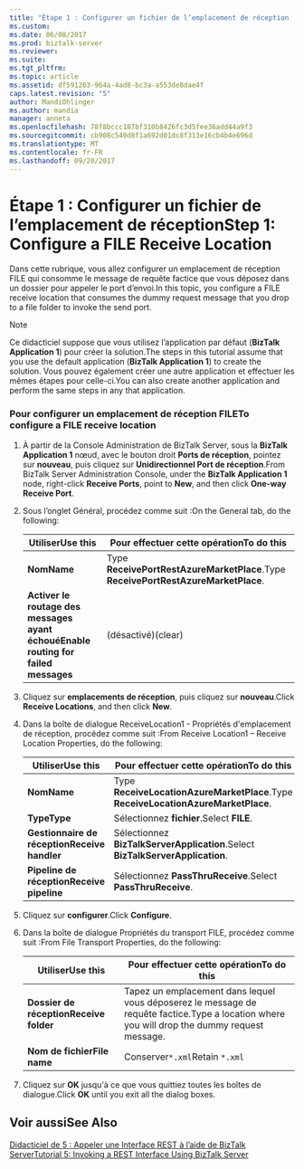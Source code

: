 ```yaml
---
title: "Étape 1 : Configurer un fichier de l’emplacement de réception | Documents Microsoft"
ms.custom: 
ms.date: 06/08/2017
ms.prod: biztalk-server
ms.reviewer: 
ms.suite: 
ms.tgt_pltfrm: 
ms.topic: article
ms.assetid: df591263-964a-4ad8-bc3a-a553de8dae4f
caps.latest.revision: "5"
author: MandiOhlinger
ms.author: mandia
manager: anneta
ms.openlocfilehash: 78f8bccc187bf310b8426fc3d5fee36add44a9f3
ms.sourcegitcommit: cb908c540d8f1a692d01dc8f313e16cb4b4e696d
ms.translationtype: MT
ms.contentlocale: fr-FR
ms.lasthandoff: 09/20/2017
---
```

# <a name="step-1-configure-a-file-receive-location"></a><span data-ttu-id="443e0-102">Étape 1 : Configurer un fichier de l’emplacement de réception</span><span class="sxs-lookup"><span data-stu-id="443e0-102">Step 1: Configure a FILE Receive Location</span></span>
<span data-ttu-id="443e0-103">Dans cette rubrique, vous allez configurer un emplacement de réception FILE qui consomme le message de requête factice que vous déposez dans un dossier pour appeler le port d’envoi.</span><span class="sxs-lookup"><span data-stu-id="443e0-103">In this topic, you configure a FILE receive location that consumes the dummy request message that you drop to a file folder to invoke the send port.</span></span>  
  
> [!NOTE]
>  <span data-ttu-id="443e0-104">Ce didacticiel suppose que vous utilisez l’application par défaut (**BizTalk Application 1**) pour créer la solution.</span><span class="sxs-lookup"><span data-stu-id="443e0-104">The steps in this tutorial assume that you use the default application (**BizTalk Application 1**) to create the solution.</span></span> <span data-ttu-id="443e0-105">Vous pouvez également créer une autre application et effectuer les mêmes étapes pour celle-ci.</span><span class="sxs-lookup"><span data-stu-id="443e0-105">You can also create another application and perform the same steps in any that application.</span></span>  
  
### <a name="to-configure-a-file-receive-location"></a><span data-ttu-id="443e0-106">Pour configurer un emplacement de réception FILE</span><span class="sxs-lookup"><span data-stu-id="443e0-106">To configure a FILE receive location</span></span>  
  
1.  <span data-ttu-id="443e0-107">À partir de la Console Administration de BizTalk Server, sous la **BizTalk Application 1** nœud, avec le bouton droit **Ports de réception**, pointez sur **nouveau**, puis cliquez sur  **Unidirectionnel Port de réception**.</span><span class="sxs-lookup"><span data-stu-id="443e0-107">From BizTalk Server Administration Console, under the **BizTalk Application 1** node, right-click **Receive Ports**, point to **New**, and then click **One-way Receive Port**.</span></span>  
  
2.  <span data-ttu-id="443e0-108">Sous l’onglet Général, procédez comme suit :</span><span class="sxs-lookup"><span data-stu-id="443e0-108">On the General tab, do the following:</span></span>  
  
    |<span data-ttu-id="443e0-109">Utiliser</span><span class="sxs-lookup"><span data-stu-id="443e0-109">Use this</span></span>|<span data-ttu-id="443e0-110">Pour effectuer cette opération</span><span class="sxs-lookup"><span data-stu-id="443e0-110">To do this</span></span>|  
    |--------------|----------------|  
    |<span data-ttu-id="443e0-111">**Nom**</span><span class="sxs-lookup"><span data-stu-id="443e0-111">**Name**</span></span>|<span data-ttu-id="443e0-112">Type **ReceivePortRestAzureMarketPlace**.</span><span class="sxs-lookup"><span data-stu-id="443e0-112">Type **ReceivePortRestAzureMarketPlace**.</span></span>|  
    |<span data-ttu-id="443e0-113">**Activer le routage des messages ayant échoué**</span><span class="sxs-lookup"><span data-stu-id="443e0-113">**Enable routing for failed messages**</span></span>|<span data-ttu-id="443e0-114">(désactivé)</span><span class="sxs-lookup"><span data-stu-id="443e0-114">(clear)</span></span>|  
  
3.  <span data-ttu-id="443e0-115">Cliquez sur **emplacements de réception**, puis cliquez sur **nouveau**.</span><span class="sxs-lookup"><span data-stu-id="443e0-115">Click **Receive Locations**, and then click **New**.</span></span>  
  
4.  <span data-ttu-id="443e0-116">Dans la boîte de dialogue ReceiveLocation1 - Propriétés d'emplacement de réception, procédez comme suit :</span><span class="sxs-lookup"><span data-stu-id="443e0-116">From Receive Location1 – Receive Location Properties, do the following:</span></span>  
  
    |<span data-ttu-id="443e0-117">Utiliser</span><span class="sxs-lookup"><span data-stu-id="443e0-117">Use this</span></span>|<span data-ttu-id="443e0-118">Pour effectuer cette opération</span><span class="sxs-lookup"><span data-stu-id="443e0-118">To do this</span></span>|  
    |--------------|----------------|  
    |<span data-ttu-id="443e0-119">**Nom**</span><span class="sxs-lookup"><span data-stu-id="443e0-119">**Name**</span></span>|<span data-ttu-id="443e0-120">Type **ReceiveLocationAzureMarketPlace**.</span><span class="sxs-lookup"><span data-stu-id="443e0-120">Type **ReceiveLocationAzureMarketPlace**.</span></span>|  
    |<span data-ttu-id="443e0-121">**Type**</span><span class="sxs-lookup"><span data-stu-id="443e0-121">**Type**</span></span>|<span data-ttu-id="443e0-122">Sélectionnez **fichier**.</span><span class="sxs-lookup"><span data-stu-id="443e0-122">Select **FILE**.</span></span>|  
    |<span data-ttu-id="443e0-123">**Gestionnaire de réception**</span><span class="sxs-lookup"><span data-stu-id="443e0-123">**Receive handler**</span></span>|<span data-ttu-id="443e0-124">Sélectionnez **BizTalkServerApplication**.</span><span class="sxs-lookup"><span data-stu-id="443e0-124">Select **BizTalkServerApplication**.</span></span>|  
    |<span data-ttu-id="443e0-125">**Pipeline de réception**</span><span class="sxs-lookup"><span data-stu-id="443e0-125">**Receive pipeline**</span></span>|<span data-ttu-id="443e0-126">Sélectionnez **PassThruReceive**.</span><span class="sxs-lookup"><span data-stu-id="443e0-126">Select **PassThruReceive**.</span></span>|  
  
5.  <span data-ttu-id="443e0-127">Cliquez sur **configurer**.</span><span class="sxs-lookup"><span data-stu-id="443e0-127">Click **Configure**.</span></span>  
  
6.  <span data-ttu-id="443e0-128">Dans la boîte de dialogue Propriétés du transport FILE, procédez comme suit :</span><span class="sxs-lookup"><span data-stu-id="443e0-128">From File Transport Properties, do the following:</span></span>  
  
    |<span data-ttu-id="443e0-129">Utiliser</span><span class="sxs-lookup"><span data-stu-id="443e0-129">Use this</span></span>|<span data-ttu-id="443e0-130">Pour effectuer cette opération</span><span class="sxs-lookup"><span data-stu-id="443e0-130">To do this</span></span>|  
    |--------------|----------------|  
    |<span data-ttu-id="443e0-131">**Dossier de réception**</span><span class="sxs-lookup"><span data-stu-id="443e0-131">**Receive folder**</span></span>|<span data-ttu-id="443e0-132">Tapez un emplacement dans lequel vous déposerez le message de requête factice.</span><span class="sxs-lookup"><span data-stu-id="443e0-132">Type a location where you will drop the dummy request message.</span></span>|  
    |<span data-ttu-id="443e0-133">**Nom de fichier**</span><span class="sxs-lookup"><span data-stu-id="443e0-133">**File name**</span></span>|<span data-ttu-id="443e0-134">Conserver`*.xml`</span><span class="sxs-lookup"><span data-stu-id="443e0-134">Retain `*.xml`</span></span>|  
  
7.  <span data-ttu-id="443e0-135">Cliquez sur **OK** jusqu'à ce que vous quittiez toutes les boîtes de dialogue.</span><span class="sxs-lookup"><span data-stu-id="443e0-135">Click **OK** until you exit all the dialog boxes.</span></span>  
  
## <a name="see-also"></a><span data-ttu-id="443e0-136">Voir aussi</span><span class="sxs-lookup"><span data-stu-id="443e0-136">See Also</span></span>  
 [<span data-ttu-id="443e0-137">Didacticiel de 5 : Appeler une Interface REST à l’aide de BizTalk Server</span><span class="sxs-lookup"><span data-stu-id="443e0-137">Tutorial 5: Invoking a REST Interface Using BizTalk Server</span></span>](../core/tutorial-5-invoking-a-rest-interface-using-biztalk-server.md)
